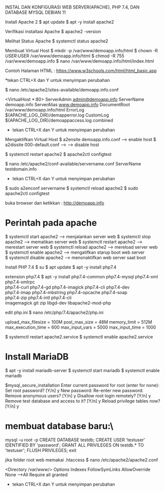 INSTAL DAN KONFIGURASI WEB SERVER(APACHE), PHP 7.4, DAN DATABASE MYSQL DEBIAN 11

Install Apache 2
$ apt update
$ apt -y install apache2

Verifikasi instaltasi Apache
$ apache2 -version

Melihat Status Apache
$ systemctl status apache2


Membuat Virtual Host
$ mkdir -p /var/www/demoapp.info/html
$ chown -R $USER:$USER /var/www/demoapp.info/html
$ chmod -R 755 /var/www/demoapp.info
$ nano /var/www/demoapp.info/html/index.html

Contoh Halaman HTML :
https://www.w3schools.com/html/html_basic.asp

 *tekan CTRL+X dan Y untuk menyimpan perubahan


$ nano /etc/apache2/sites-available/demoapp.info.conf

<VirtualHost *:80>
  ServerAdmin admin@demoapp.info
  ServerName demoapp.info
  ServerAlias www.demoapp.info
  DocumentRoot /var/www/demoapp.info/html
  ErrorLog ${APACHE_LOG_DIR}/demapperror.log
  CustomLog ${APACHE_LOG_DIR}/demoappaccess.log combined
</VirtualHost>

* tekan CTRL+X dan Y untuk menyimpan perubahan


Mengaktifkan Virtual Host 
$ a2ensite demoapp.info.conf --> enable host
$ a2dissite 000-default.conf --> --> disable host

$ systemctl restart apache2
$ apache2ctl configtest

$ nano /etc/apache2/conf-available/servername.conf
ServerName testdomain.info
* tekan CTRL+X dan Y untuk menyimpan perubahan

$ sudo a2enconf servername
$ systemctl reload apache2
$ sudo apache2ctl configtest

buka browser dan ketikkan :
http://demoapp.info

# Perintah pada apache
$ systemctl start apache2 --> menjalankan server web
$ systemctl stop apache2 --> mematikan server web
$ systemctl restart apache2 --> merestart server web
$ systemctl reload apache2 --> mereload server web
$ systemctl enable apache2 --> mengatifkan starup boot web server  
$ systemctl disable apache2 --> menonaktifkan web server saat boot



Install PHP 7.4
$ su
$ apt update
$ apt -y install php7.4

extension php7.4
$ apt -y install php7.4-common php7.4-mysql php7.4-xml php7.4-xmlrpc \
php7.4-curl php7.4-gd php7.4-imagick php7.4-cli php7.4-dev \
php7.4-imap php7.4-mbstring php7.4-opcache php7.4-soap \
php7.4-zip php7.4-intl php7.4-cli \
imagemagick git zip libgd-dev libapache2-mod-php 


edit php.ini
$ nano /etc/php/7.4/apache2/php.ini

upload_max_filesize = 100M
post_max_size = 48M
memory_limit = 512M
max_execution_time = 600
max_input_vars = 5000
max_input_time = 1000

$ systemctl restart apache2.service
$ systemctl enable apache2.service

# Install MariaDB
$ apt -y install mariadb-server
$ systemctl start mariadb
$ systemctl enable mariadb

$mysql_secure_installation
Enter current password for root (enter for none): 
Set root password? [Y/n] y
New password: 
Re-enter new password: 
Remove anonymous users? [Y/n] y
Disallow root login remotely? [Y/n] y
Remove test database and access to it? [Y/n] y
Reload privilege tables now? [Y/n] y

# membuat database baru:\
mysql -u root -p
CREATE DATABASE testdb;
CREATE USER 'testuser' IDENTIFIED BY 'password';
GRANT ALL PRIVILEGES ON testdb.* TO 'testuser';
FLUSH PRIVILEGES;
exit


jika folder root web memakai .htaccess
$ nano /etc/apache2/apache2.conf

<Directory /var/www/>
        Options Indexes FollowSymLinks
        AllowOverride None -->All
        Require all granted
</Directory>
* tekan CTRL+X dan Y untuk menyimpan perubahan
